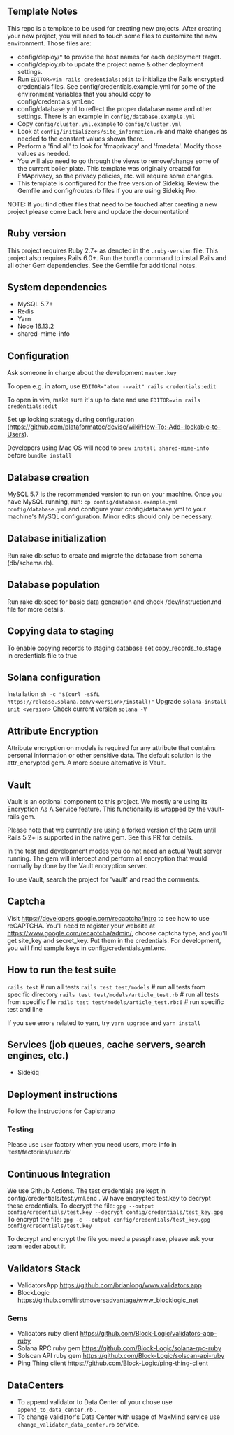 ## Template Notes
This repo is a template to be used for creating new projects. After creating your new project, you will need to touch some files to customize the new environment. Those files are:
- config/deploy/* to provide the host names for each deployment target.
- config/deploy.rb to update the project name & other deployment settings.
- Run `EDITOR=vim rails credentials:edit` to initialize the Rails encrypted
  credentials files. See config/credentials.example.yml for some of the
  environment variables that you should copy to config/credentials.yml.enc
- config/database.yml to reflect the proper database name and other settings.
  There is an example in `config/database.example.yml`
- Copy `config/cluster.yml.example` to `config/cluster.yml`
- Look at `config/initializers/site_information.rb` and make changes as needed
  to the constant values shown there.
- Perform a 'find all' to look for 'fmaprivacy' and 'fmadata'. Modify those
  values as needed.
- You will also need to go through the views to remove/change some of the
  current boiler plate. This template was originally created for FMAprivacy, so
  the privacy policies, etc. will require some changes.
- This template is configured for the free version of Sidekiq. Review the
  Gemfile and config/routes.rb files if you are using Sidekiq Pro.

NOTE: If you find other files that need to be touched after creating a new project please come back here and update the documentation!

## Ruby version
This project requires Ruby 2.7+ as denoted in the `.ruby-version` file. This project also requires Rails 6.0+. Run the `bundle` command to install Rails and all other Gem dependencies. See the Gemfile for additional notes.

## System dependencies
  - MySQL 5.7+
  - Redis
  - Yarn
  - Node 16.13.2
  - shared-mime-info

## Configuration
Ask someone in charge about the development `master.key`

To open e.g. in atom, use `EDITOR="atom --wait" rails credentials:edit`

To open in vim, make sure it's up to date and use `EDITOR=vim rails credentials:edit`

Set up locking strategy during configuration (https://github.com/plataformatec/devise/wiki/How-To:-Add-:lockable-to-Users).

Developers using Mac OS will need to `brew install shared-mime-info` before `bundle install`

## Database creation

MySQL 5.7 is the recommended version to run on your machine. Once you have MySQL running, run:
  `cp config/database.example.yml config/database.yml`
and configure your config/database.yml to your machine's MySQL configuration. Minor edits should only be necessary.

## Database initialization
Run rake db:setup to create and migrate the database from schema (db/schema.rb).

## Database population
Run rake db:seed for basic data generation and check /dev/instruction.md file for more details.

## Copying data to staging
To enable copying records to staging database set copy_records_to_stage in credentials file to true

## Solana configuration
Installation
`sh -c "$(curl -sSfL https://release.solana.com/v<version>/install)"`
Upgrade
`solana-install init <version>`
Check current version
`solana -V`

## Attribute Encryption
Attribute encryption on models is required for any attribute that contains personal information or other sensitive data. The default solution is the attr_encrypted gem. A more secure alternative is Vault.

## Vault
Vault is an optional component to this project. We mostly are using its Encryption As A Service feature. This functionality is wrapped by the vault-rails gem.

Please note that we currently are using a forked version of the Gem until Rails 5.2+ is supported in the native gem. See this PR for details.

In the test and development modes you do not need an actual Vault server running. The gem will intercept and perform all encryption that would normally by done by the Vault encryption server.

To use Vault, search the project for 'vault' and read the comments.

## Captcha
Visit https://developers.google.com/recaptcha/intro to see how to use reCAPTCHA. You'll need to register your website at https://www.google.com/recaptcha/admin/, choose captcha type, and you'll get site_key and secret_key. Put them in the credentials.
For development, you will find sample keys in config/credentials.yml.enc.

## How to run the test suite
  `rails test` # run all tests
  `rails test test/models` # run all tests from specific directory
  `rails test test/models/article_test.rb` # run all tests from specific file
  `rails test test/models/article_test.rb:6` # run specific test and line

If you see errors related to yarn, try `yarn upgrade` and `yarn install`

## Services (job queues, cache servers, search engines, etc.)
  - Sidekiq

## Deployment instructions
Follow the instructions for Capistrano

### Testing
Please use `User` factory when you need users, more info in 'test/factories/user.rb'

## Continuous Integration
We use Github Actions. The test credentials are kept in config/credentials/test.yml.enc .
W have encrypted test.key to decrypt these credentials.
To decrypt the file: `gpg --output config/credentials/test.key --decrypt config/credentials/test_key.gpg`
To encrypt the file: `gpg -c --output config/credentials/test_key.gpg config/credentials/test.key`

To decrypt and encrypt the file you need a passphrase, please ask your team leader about it.

## Validators Stack
- ValidatorsApp https://github.com/brianlong/www.validators.app
- BlockLogic https://github.com/firstmoversadvantage/www_blocklogic_net

### Gems
- Validators ruby client https://github.com/Block-Logic/validators-app-ruby
- Solana RPC ruby gem https://github.com/Block-Logic/solana-rpc-ruby
- Solscan API ruby gem https://github.com/Block-Logic/solscan-api-ruby
- Ping Thing client https://github.com/Block-Logic/ping-thing-client

## DataCenters
- To append validator to Data Center of your chose use `append_to_data_center.rb` .
- To change validator's Data Center with usage of MaxMind service use `change_validator_data_center.rb` service.
